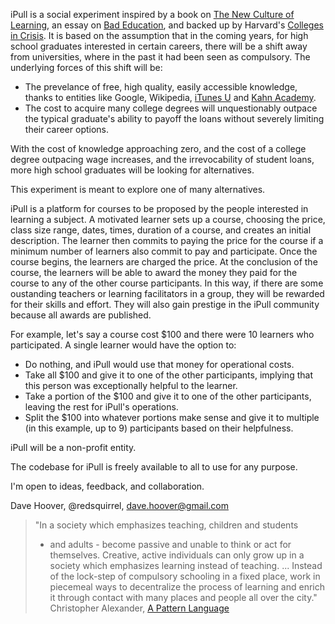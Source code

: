 iPull is a social experiment inspired by a book on [The New Culture of Learning][0], an essay on [Bad Education][1], and backed up by Harvard's [Colleges in Crisis][4]. It is based on the assumption that in the coming years, for high school graduates interested in certain careers, there will be a shift away from universities, where in the past it had been seen as compulsory. The underlying forces of this shift will be:

* The prevelance of free, high quality, easily accessible knowledge, thanks to entities like Google, Wikipedia, [iTunes U][5] and [Kahn Academy][2].
* The cost to acquire many college degrees will unquestionably outpace the typical graduate's ability to payoff the loans without severely limiting their career options.

With the cost of knowledge approaching zero, and the cost of a college degree outpacing wage increases, and the irrevocability of student loans, more high school graduates will be looking for alternatives.

This experiment is meant to explore one of many alternatives.

iPull is a platform for courses to be proposed by the people interested in learning a subject. A motivated learner sets up a course, choosing the price, class size range, dates, times, duration of a course, and creates an initial description. The learner then commits to paying the price for the course if a minimum number of learners also commit to pay and participate. Once the course begins, the learners are charged the price. At the conclusion of the course, the learners will be able to award the money they paid for the course to any of the other course participants. In this way, if there are some oustanding teachers or learning facilitators in a group, they will be rewarded for their skills and effort. They will also gain prestige in the iPull community because all awards are published.

For example, let's say a course cost $100 and there were 10 learners who participated. A single learner would have the option to:

* Do nothing, and iPull would use that money for operational costs.
* Take all $100 and give it to one of the other participants, implying that this person was exceptionally helpful to the learner.
* Take a portion of the $100 and give it to one of the other participants, leaving the rest for iPull's operations.
* Split the $100 into whatever portions make sense and give it to multiple (in this example, up to 9) participants based on their helpfulness.

iPull will be a non-profit entity.

The codebase for iPull is freely available to all to use for any purpose.

I'm open to ideas, feedback, and collaboration.

Dave Hoover, @redsquirrel, dave.hoover@gmail.com

> "In a society which emphasizes teaching, children and students
> - and adults - become passive and unable to think or act for
> themselves. Creative, active individuals can only grow up in
> a society which emphasizes learning instead of teaching. ...
> Instead of the lock-step of compulsory schooling in a fixed place,
> work in piecemeal ways to decentralize the process of learning and
> enrich it through contact with many places and people all over the city."
> Christopher Alexander, [A Pattern Language][3]

[0]: http://www.newcultureoflearning.com
[1]: http://nplusonemag.com/bad-education
[2]: http://www.khanacademy.org
[3]: http://en.wikipedia.org/wiki/A_Pattern_Language
[4]: http://harvardmagazine.com/2011/07/colleges-in-crisis
[5]: http://www.apple.com/education/itunes-u/
